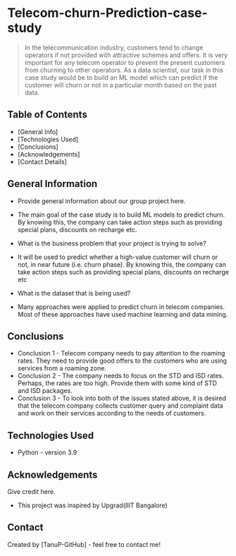 # Telecom-churn-Prediction-case-study
> In the telecommunication industry, customers tend to change operators if not provided with attractive schemes and offers. It is very important for any telecom operator to prevent the present customers from churning to other operators. As a data scientist, our task in this case study would be to build an ML model which can predict if the customer will churn or not in a particular month based on the past data.


## Table of Contents
* [General Info]
* [Technologies Used]
* [Conclusions]
* [Acknowledgements]
* [Contact Details]

## General Information
- Provide general information about our group project here.
- The main goal of the case study is to build ML models to predict churn. By knowing this, the company can take action steps such as providing special plans, discounts on recharge etc.
  
- What is the business problem that your project is trying to solve?
- It will be used to predict whether a high-value customer will churn or not, in near future (i.e. churn phase). By knowing this, the company can take action steps such as providing special plans, discounts on recharge etc

- What is the dataset that is being used?
- Many approaches were applied to predict churn in telecom companies. Most of these approaches have used machine learning and data mining.

## Conclusions
- Conclusion 1 -  Telecom company needs to pay attention to the roaming rates. They need to provide good offers to the customers who are using services from a roaming zone.
- Conclusion 2 -  The company needs to focus on the STD and ISD rates. Perhaps, the rates are too high. Provide them with some kind of STD and ISD packages.
- Conclusion 3 -  To look into both of the issues stated above, it is desired that the telecom company collects customer query and complaint data and work on their services according to the needs of customers.



## Technologies Used
- Python - version 3.9

## Acknowledgements
Give credit here.
- This project was inspired by Upgrad(IIIT Bangalore)

## Contact
Created by [TanuP-GitHub] - feel free to contact me!

